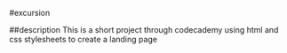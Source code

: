 #excursion

##description
This is a short project through codecademy using html and css stylesheets to create a landing page

